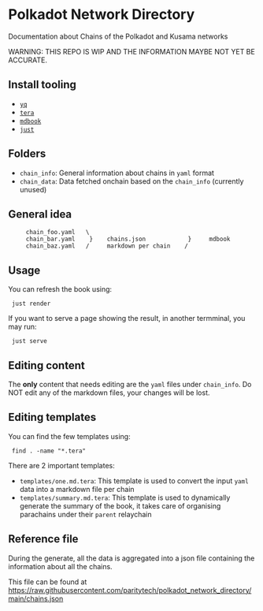 # Polkadot Network Directory

Documentation about Chains of the Polkadot and Kusama networks

WARNING: THIS REPO IS WIP AND THE INFORMATION MAYBE NOT YET BE ACCURATE.

## Install tooling

- [`yq`](https://github.com/mikefarah/yq)
- [`tera`](https://github.com/chevdor/tera-cli)
- [`mdbook`](https://github.com/rust-lang/mdBook)
- [`just`](https://github.com/casey/just)

## Folders

- `chain_info`: General information about chains in `yaml` format
- `chain_data`: Data fetched onchain based on the `chain_info` (currently unused)

## General idea

```
     chain_foo.yaml   \
     chain_bar.yaml    }    chains.json            }     mdbook
     chain_baz.yaml   /     markdown per chain    /

```


## Usage

You can refresh the book using:

     just render

If you want to serve a page showing the result, in another termminal, you may run:

     just serve


## Editing content

The **only** content that needs editing are the `yaml` files under `chain_info`. Do NOT edit any of the markdown files, your changes will be lost.

## Editing templates

You can find the few templates using:

     find . -name "*.tera"

There are 2 important templates:
- `templates/one.md.tera`: This template is used to convert the input `yaml` data into a markdown file per chain
- `templates/summary.md.tera`: This template is used to dynamically generate the summary of the book, it takes care of organising parachains under their `parent` relaychain

## Reference file

During the generate, all the data is aggregated into a json file containing the information about all the chains.

This file can be found at https://raw.githubusercontent.com/paritytech/polkadot_network_directory/main/chains.json
